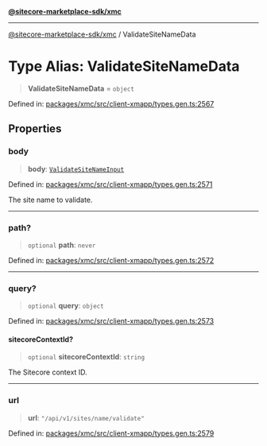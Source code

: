 [**@sitecore-marketplace-sdk/xmc**](../README.md)

***

[@sitecore-marketplace-sdk/xmc](../README.md) / ValidateSiteNameData

# Type Alias: ValidateSiteNameData

> **ValidateSiteNameData** = `object`

Defined in: [packages/xmc/src/client-xmapp/types.gen.ts:2567](https://github.com/Sitecore/sitecore-marketplace-sdk/blob/af886e6134b8d1079ef5b8ef70b7eb2f1d9c8aeb/packages/xmc/src/client-xmapp/types.gen.ts#L2567)

## Properties

### body

> **body**: [`ValidateSiteNameInput`](ValidateSiteNameInput.md)

Defined in: [packages/xmc/src/client-xmapp/types.gen.ts:2571](https://github.com/Sitecore/sitecore-marketplace-sdk/blob/af886e6134b8d1079ef5b8ef70b7eb2f1d9c8aeb/packages/xmc/src/client-xmapp/types.gen.ts#L2571)

The site name to validate.

***

### path?

> `optional` **path**: `never`

Defined in: [packages/xmc/src/client-xmapp/types.gen.ts:2572](https://github.com/Sitecore/sitecore-marketplace-sdk/blob/af886e6134b8d1079ef5b8ef70b7eb2f1d9c8aeb/packages/xmc/src/client-xmapp/types.gen.ts#L2572)

***

### query?

> `optional` **query**: `object`

Defined in: [packages/xmc/src/client-xmapp/types.gen.ts:2573](https://github.com/Sitecore/sitecore-marketplace-sdk/blob/af886e6134b8d1079ef5b8ef70b7eb2f1d9c8aeb/packages/xmc/src/client-xmapp/types.gen.ts#L2573)

#### sitecoreContextId?

> `optional` **sitecoreContextId**: `string`

The Sitecore context ID.

***

### url

> **url**: `"/api/v1/sites/name/validate"`

Defined in: [packages/xmc/src/client-xmapp/types.gen.ts:2579](https://github.com/Sitecore/sitecore-marketplace-sdk/blob/af886e6134b8d1079ef5b8ef70b7eb2f1d9c8aeb/packages/xmc/src/client-xmapp/types.gen.ts#L2579)
